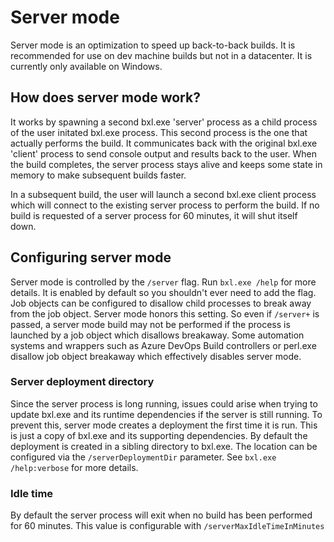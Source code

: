 # Server mode
Server mode is an optimization to speed up back-to-back builds. It is recommended for use on dev machine builds but not in a datacenter. It is currently only available on Windows.

## How does server mode work? 
It works by spawning a second bxl.exe 'server' process as a child process of the user initated bxl.exe process. This second process is the one that actually performs the build. It communicates back with the original bxl.exe 'client' process to send console output and results back to the user. When the build completes, the server process stays alive and keeps some state in memory to make subsequent builds faster.

In a subsequent build, the user will launch a second bxl.exe client process which will connect to the existing server process to perform the build. If no build is requested of a server process for 60 minutes, it will shut itself down.

## Configuring server mode 
Server mode is controlled by the `/server` flag. Run `bxl.exe /help` for more details. It is enabled by default so you shouldn't ever need to add the flag. Job objects can be configured to disallow child processes to break away from the job object. Server mode honors this setting. So even if `/server+` is passed, a server mode build may not be performed if the process is launched by a job object which disallows breakaway. Some automation systems and wrappers such as Azure DevOps Build controllers or perl.exe disallow job object breakaway which effectively disables server mode.

### Server deployment directory
Since the server process is long running, issues could arise when trying to update bxl.exe and its runtime dependencies if the server is still running. To prevent this, server mode creates a deployment the first time it is run. This is just a copy of bxl.exe and its supporting dependencies. By default the deployment is created in a sibling directory to bxl.exe. The location can be configured via the `/serverDeploymentDir` parameter. See `bxl.exe /help:verbose` for more details.

### Idle time
By default the server process will exit when no build has been performed for 60 minutes. This value is configurable with `/serverMaxIdleTimeInMinutes `

